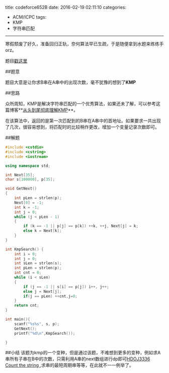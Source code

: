 title: codeforce652B
date: 2016-02-19 02:11:10
categories:
  - ACM/ICPC
tags:
  - KMP
  - 字符串匹配
---

寒假颓废了好久，准备回归正轨，奈何算法早已生疏，于是随便拿到水题来练练手orz。

<!--more-->
题目[戳这里][link1]

##题意

题目大意是让你求B串在A串中的出现次数，毫不犹豫的想到了**KMP**

##思路

众所周知，KMP是解决字符串匹配的一个优秀算法，如果还未了解，可以参考这篇博客**[从头到尾彻底理解KMP][link2]**。

在该算法中，返回的是第一次匹配到的B串在A串中的首地址。如果要求一共出现了几次，很容易想到，将匹配时的比较稍作更改，增加一个变量记录次数即可。

##解题

``` cpp
#include <cstdio>
#include <cstring>
#include <iostream>

using namespace std;

int Next[35];
char s[100000], p[35];

void GetNext()  
{  
    int pLen = strlen(p);  
    Next[0] = -1;  
    int k = -1;  
    int j = 0;  
    while (j < pLen - 1)  
    {  
        if (k == -1 || p[j] == p[k]) ++k, ++j, Next[j] = k;  
        else k = Next[k];      
    }  
}  

int KmpSearch() {  
    int i = 0;  
    int j = 0;  
    int sLen = strlen(s);  
    int pLen = strlen(p);
	int cnt = 0;  
    while (i < sLen)  
    {  
        if (j == -1 || s[i] == p[j]) i++, j++;      
        else j = Next[j];    
        if(j == pLen) ++cnt,j=0;
    }  
 	return cnt;
}  

int main(){
	scanf("%s%s", s, p);
	GetNext();
  	printf("%d\n",KmpSearch());

}

```

##小结
该题为kmp的一个变种，但是通过该题，不难想到更多的变种，例如求A串所有子串在B中的次数，只需利用A串的next数组进行dp即可[HDOJ3336 Count the string ][link3],求串的最短周期串等等，在此就不一一例举了。

[link1]:http://codeforces.com/problemset/problem/625/B
[link2]:http://blog.csdn.net/v_july_v/article/details/7041827
[link3]:http://acm.hdu.edu.cn/showproblem.php?pid=3336
